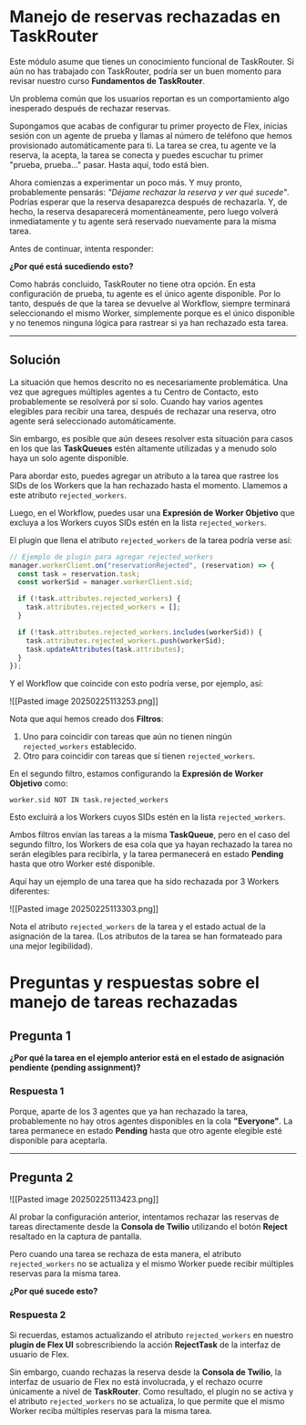 # Manejo de reservas rechazadas en TaskRouter

Este módulo asume que tienes un conocimiento funcional de TaskRouter. Si aún no has trabajado con TaskRouter, podría ser un buen momento para revisar nuestro curso **Fundamentos de TaskRouter**.

Un problema común que los usuarios reportan es un comportamiento algo inesperado después de rechazar reservas.

Supongamos que acabas de configurar tu primer proyecto de Flex, inicias sesión con un agente de prueba y llamas al número de teléfono que hemos provisionado automáticamente para ti. La tarea se crea, tu agente ve la reserva, la acepta, la tarea se conecta y puedes escuchar tu primer "prueba, prueba..." pasar. Hasta aquí, todo está bien.

Ahora comienzas a experimentar un poco más. Y muy pronto, probablemente pensarás: *"Déjame rechazar la reserva y ver qué sucede"*. Podrías esperar que la reserva desaparezca después de rechazarla. Y, de hecho, la reserva desaparecerá momentáneamente, pero luego volverá inmediatamente y tu agente será reservado nuevamente para la misma tarea.

Antes de continuar, intenta responder:

**¿Por qué está sucediendo esto?**

Como habrás concluido, TaskRouter no tiene otra opción. En esta configuración de prueba, tu agente es el único agente disponible. Por lo tanto, después de que la tarea se devuelve al Workflow, siempre terminará seleccionando el mismo Worker, simplemente porque es el único disponible y no tenemos ninguna lógica para rastrear si ya han rechazado esta tarea.

---

## Solución

La situación que hemos descrito no es necesariamente problemática. Una vez que agregues múltiples agentes a tu Centro de Contacto, esto probablemente se resolverá por sí solo. Cuando hay varios agentes elegibles para recibir una tarea, después de rechazar una reserva, otro agente será seleccionado automáticamente.

Sin embargo, es posible que aún desees resolver esta situación para casos en los que las **TaskQueues** estén altamente utilizadas y a menudo solo haya un solo agente disponible.

Para abordar esto, puedes agregar un atributo a la tarea que rastree los SIDs de los Workers que la han rechazado hasta el momento. Llamemos a este atributo `rejected_workers`.

Luego, en el Workflow, puedes usar una **Expresión de Worker Objetivo** que excluya a los Workers cuyos SIDs estén en la lista `rejected_workers`.

El plugin que llena el atributo `rejected_workers` de la tarea podría verse así:

```javascript
// Ejemplo de plugin para agregar rejected_workers
manager.workerClient.on("reservationRejected", (reservation) => {
  const task = reservation.task;
  const workerSid = manager.workerClient.sid;

  if (!task.attributes.rejected_workers) {
    task.attributes.rejected_workers = [];
  }

  if (!task.attributes.rejected_workers.includes(workerSid)) {
    task.attributes.rejected_workers.push(workerSid);
    task.updateAttributes(task.attributes);
  }
});
```

Y el Workflow que coincide con esto podría verse, por ejemplo, así:

![[Pasted image 20250225113253.png]]

Nota que aquí hemos creado dos **Filtros**:
1. Uno para coincidir con tareas que aún no tienen ningún `rejected_workers` establecido.
2. Otro para coincidir con tareas que sí tienen `rejected_workers`.

En el segundo filtro, estamos configurando la **Expresión de Worker Objetivo** como:

```plaintext
worker.sid NOT IN task.rejected_workers
```

Esto excluirá a los Workers cuyos SIDs estén en la lista `rejected_workers`.

Ambos filtros envían las tareas a la misma **TaskQueue**, pero en el caso del segundo filtro, los Workers de esa cola que ya hayan rechazado la tarea no serán elegibles para recibirla, y la tarea permanecerá en estado **Pending** hasta que otro Worker esté disponible.

Aquí hay un ejemplo de una tarea que ha sido rechazada por 3 Workers diferentes:

![[Pasted image 20250225113303.png]]

Nota el atributo `rejected_workers` de la tarea y el estado actual de la asignación de la tarea. (Los atributos de la tarea se han formateado para una mejor legibilidad).

# Preguntas y respuestas sobre el manejo de tareas rechazadas

## Pregunta 1
**¿Por qué la tarea en el ejemplo anterior está en el estado de asignación pendiente (pending assignment)?**

### Respuesta 1
Porque, aparte de los 3 agentes que ya han rechazado la tarea, probablemente no hay otros agentes disponibles en la cola **"Everyone"**. La tarea permanece en estado **Pending** hasta que otro agente elegible esté disponible para aceptarla.

---

## Pregunta 2
![[Pasted image 20250225113423.png]]

Al probar la configuración anterior, intentamos rechazar las reservas de tareas directamente desde la **Consola de Twilio** utilizando el botón **Reject** resaltado en la captura de pantalla.

Pero cuando una tarea se rechaza de esta manera, el atributo `rejected_workers` no se actualiza y el mismo Worker puede recibir múltiples reservas para la misma tarea.

**¿Por qué sucede esto?**

### Respuesta 2
Si recuerdas, estamos actualizando el atributo `rejected_workers` en nuestro **plugin de Flex UI** sobrescribiendo la acción **RejectTask** de la interfaz de usuario de Flex.

Sin embargo, cuando rechazas la reserva desde la **Consola de Twilio**, la interfaz de usuario de Flex no está involucrada, y el rechazo ocurre únicamente a nivel de **TaskRouter**. Como resultado, el plugin no se activa y el atributo `rejected_workers` no se actualiza, lo que permite que el mismo Worker reciba múltiples reservas para la misma tarea.
